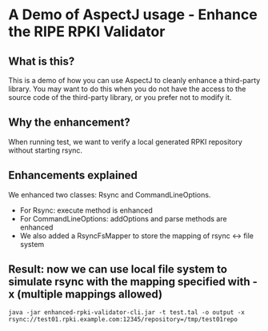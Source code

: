 # A Demo of AspectJ usage - Enhance the RIPE RPKI Validator

## What is this?

  This is a demo of how you can use AspectJ to cleanly enhance a third-party library. You may want to do this when you do not have the access to the source code of the third-party library, or you prefer not to modify it.

## Why the enhancement?

  When running test, we want to verify a local generated RPKI repository without starting rsync.

## Enhancements explained

  We enhanced two classes: Rsync and CommandLineOptions.
    
  - For Rsync: execute method is enhanced
  - For CommandLineOptions: addOptions and parse methods are enhanced
  - We also added a RsyncFsMapper to store the mapping of rsync <-> file system

## Result: now we can use local file system to simulate rsync with the mapping specified with -x (multiple mappings allowed)

    java -jar enhanced-rpki-validator-cli.jar -t test.tal -o output -x rsync://test01.rpki.example.com:12345/repository=/tmp/test01repo
